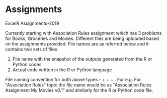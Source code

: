 # Assignments
ExcelR Assignments-2019

Currently starting with Association Rules assignment which has 3 problems for Books, Groceries and Movies.
Different files are being uploaded based on the assignments provided. File names are as referred below and it contains two sets of files
1. File name with the snapshot of the outputs generated from the R or Python codes
2. Actual code written in the R or Python language

File naming convention for both above types - <Topic name> + <Assignment> + <Problem type> + <versioniong>. For e.g. For "Association Rules" topic
the file name would be as "Association Rules Assignment My Movies v0.1" and similarly for the R or Python code file.

